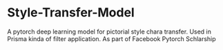# Style-Transfer-Model
A pytorch deep learning model for pictorial style chara transfer.  Used in Prisma kinda of filter application. As part of Facebook Pytorch Schlarship
